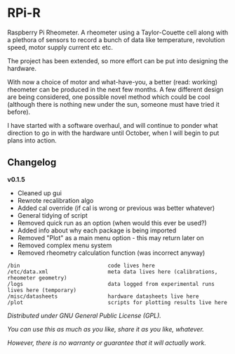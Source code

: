 # RPi-R #

Raspberry Pi Rheometer. A rheometer using a Taylor-Couette cell along with 
a plethora of sensors to record a bunch of data like temperature, revolution
speed, motor supply current etc etc.

The project has been extended, so more effort can be put into designing the 
hardware.

With now a choice of motor and what-have-you, a better (read: working) rheometer
can be produced in the next few months. A few different design are being considered,
one possible novel method which could be cool (although there is nothing new under
the sun, someone must have tried it before).

I have started with a software overhaul, and will continue to ponder what direction
to go in with the hardware until October, when I will begin to put plans into action.


## Changelog ##

**v0.1.5**

- Cleaned up gui
- Rewrote recalibration algo
- Added cal override (if cal is wrong or previous was better whatever)
- General tidying of script
- Removed quick run as an option (when would this ever be used?)
- Added info about why each package is being imported
- Removed "Plot" as a main menu option - this may return later on
- Removed complex menu system
- Removed rheometry calculation function (was incorrect anyway)


```
/bin                            code lives here
/etc/data.xml                   meta data lives here (calibrations, rheometer geometry)
/logs                           data logged from experimental runs lives here (temporary)
/misc/datasheets                hardware datasheets live here
/plot                           scripts for plotting results live here
```
*Distributed under GNU General Public License (GPL).*

*You can use this as much as you like, share it as you like, whatever.*

*However, there is no warranty or guarantee that it will actually work.*
